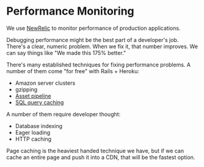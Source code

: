 # Performance Monitoring

We use [NewRelic](http://www.newrelic.com/) to monitor performance of production applications.

Debugging performance might be the best part of a developer's job. There's a clear, numeric problem. When we fix it, that number improves. We can say things like "We made this 175% better."

There's many established techniques for fixing performance problems. A number of them come "for free" with Rails + Heroku:

* Amazon server clusters
* gzipping
* [Asset pipeline](http://guides.rubyonrails.org/asset_pipeline.html)
* [SQL query caching](https://guides.rubyonrails.org/caching_with_rails.html#sql-caching)

A number of them require developer thought:

* Database indexing
* Eager loading
* HTTP caching

Page caching is the heaviest handed technique we have, but if we can cache an entire page and push it into a CDN, that will be the fastest option.
